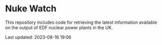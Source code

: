 # Nuke Watch

This repository includes code for retrieving the latest information available on the output of EDF nuclear power plants in the UK.

Last updated: 2023-08-16 19:06